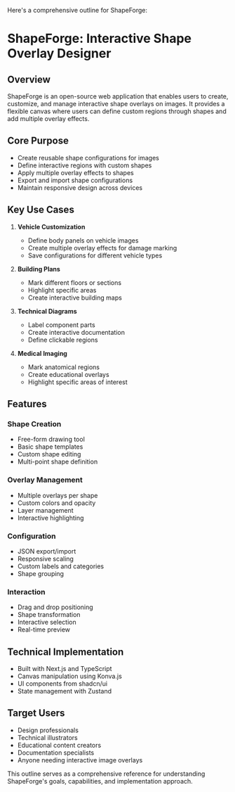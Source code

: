 Here's a comprehensive outline for ShapeForge:

# ShapeForge: Interactive Shape Overlay Designer

## Overview
ShapeForge is an open-source web application that enables users to create, customize, and manage interactive shape overlays on images. It provides a flexible canvas where users can define custom regions through shapes and add multiple overlay effects.

## Core Purpose
- Create reusable shape configurations for images
- Define interactive regions with custom shapes
- Apply multiple overlay effects to shapes
- Export and import shape configurations
- Maintain responsive design across devices

## Key Use Cases
1. **Vehicle Customization**
   - Define body panels on vehicle images
   - Create multiple overlay effects for damage marking
   - Save configurations for different vehicle types

2. **Building Plans**
   - Mark different floors or sections
   - Highlight specific areas
   - Create interactive building maps

3. **Technical Diagrams**
   - Label component parts
   - Create interactive documentation
   - Define clickable regions

4. **Medical Imaging**
   - Mark anatomical regions
   - Create educational overlays
   - Highlight specific areas of interest

## Features

### Shape Creation
- Free-form drawing tool
- Basic shape templates
- Custom shape editing
- Multi-point shape definition

### Overlay Management
- Multiple overlays per shape
- Custom colors and opacity
- Layer management
- Interactive highlighting

### Configuration
- JSON export/import
- Responsive scaling
- Custom labels and categories
- Shape grouping

### Interaction
- Drag and drop positioning
- Shape transformation
- Interactive selection
- Real-time preview

## Technical Implementation
- Built with Next.js and TypeScript
- Canvas manipulation using Konva.js
- UI components from shadcn/ui
- State management with Zustand

## Target Users
- Design professionals
- Technical illustrators
- Educational content creators
- Documentation specialists
- Anyone needing interactive image overlays

This outline serves as a comprehensive reference for understanding ShapeForge's goals, capabilities, and implementation approach.